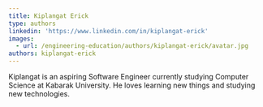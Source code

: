 ```yaml
---
title: Kiplangat Erick
type: authors
linkedin: 'https://www.linkedin.com/in/kiplangat-erick'
images:
  - url: /engineering-education/authors/kiplangat-erick/avatar.jpg
authors: kiplangat-erick
---
```

Kiplangat is an aspiring Software Engineer currently studying Computer Science at Kabarak University. He loves learning new things and studying new technologies.

